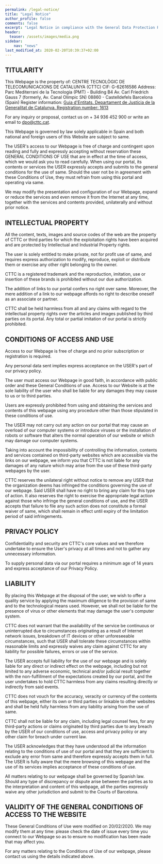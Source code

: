 ```yaml
---
permalink: /legal-notice/
title: "Legal Notice"
author_profile: false
comments: false
excerpt: "Legal Notice in compliance with the General Data Protection Regulation (EU GDPR)"
header:
  teaser: /assets/images/media.png
sidebar:
    nav: "news"
last_modified_at: 2020-02-20T10:39:37+02:00
---
```


## TITULARITY

This Webpage is the property of: CENTRE TECNOL&Ograve;GIC DE TELECOMUNICACIONS DE CATALUNYA (CTTC) CIF: G-62616586 Address: Parc Mediterrani de la Tecnologia (PMT) - Building B4 Av. Carl Friedrich Gauss 7 (formerly, Av. Canal Ol&iacute;mpic SN) 08860 - Castelldefels Barcelona (Spain) Register information: [Guia d'Entitats. Departament de Just&iacute;cia de la Generalitat de Catalunya. Registration number: 1613](http://justicia.gencat.cat/ca/serveis/guia_d_entitats/index.html?accion=detalle&pag=1&identitat=47049&idtipus=1&v_tipent=1&v_classif=&v_final=&v_prov=&v_comarca=&v_poblacio=&v_nom=cttc&v_partit=cap&v_nombrecensal=&v_dataaltacens=&idEntitat=47049#)

For any inquiry or proposal, contact us on + 34 936 452 900 or write an email to [dpo@cttc.cat](mailto:dpo@cttc.cat).

This Webpage is governed by law solely applicable in Spain and both national and foreign users of this Website are subject to same.

The USER's access to our Webpage is free of charge and contingent upon reading and fully and expressly accepting without reservation these GENERAL CONDITIONS OF USE that are in effect at the time of access, which we would ask you to read carefully. When using our portal, its contents or services the USER expressly accepts and submits to the general conditions for the use of same. Should the user not be in agreement with these Conditions of Use, they must refrain from using this portal and operating via same.

We may modify the presentation and configuration of our Webpage, expand or reduce the services and even remove it from the Internet at any time, together with the services and contents provided, unilaterally and without prior notice.

## INTELLECTUAL PROPERTY

All the content, texts, images and source codes of the web are the property of CTTC or third parties for which the exploitation rights have been acquired and are protected by Intellectual and Industrial Property rights.

The user is solely entitled to make private, not for profit use of same, and requires express authorization to modify, reproduce, exploit or distribute them or exercise any other right belonging to the owner.

CTTC is a registered trademark and the reproduction, imitation, use or insertion of these brands is prohibited without our due authorization.

The addition of links to our portal confers no right over same. Moreover, the mere addition of a link to our webpage affords no right to describe oneself as an associate or partner.

CTTC shall be held harmless from all and any claims with regard to the intellectual property rights over the articles and images published by third parties on its portal. Any total or partial imitation of our portal is strictly prohibited.

## CONDITIONS OF ACCESS AND USE

Access to our Webpage is free of charge and no prior subscription or registration is required.

Any personal data sent implies express acceptance on the USER's part of our privacy policy.

The user must access our Webpage in good faith, in accordance with public order and these General Conditions of use. Access to our Website is at the sole liability of the user who shall be liable for any damages they may cause to us or to third parties.

Users are expressly prohibited from using and obtaining the services and contents of this webpage using any procedure other than those stipulated in these conditions of use.

The USER may not carry out any action on our portal that may cause an overload of our computer systems or introduce viruses or the installation of robots or software that alters the normal operation of our website or which may damage our computer systems.

Taking into account the impossibility of controlling the information, contents and services contained on third-party websites which are accessible via the links on our webpage, we inform you that CTTC is not liable for any damages of any nature which may arise from the use of these third-party webpages by the user.

CTTC reserves the unilateral right without notice to remove any USER that the organization deems has infringed the conditions governing the use of our webpage. Said USER shall have no right to bring any claim for this type of action. It also reserves the right to exercise the appropriate legal action against those who infringe the general conditions of use, and the USER accepts that failure to file any such action does not constitute a formal waiver of same, which shall remain in effect until expiry of the limitation period of said infringements.

## PRIVACY POLICY

Confidentiality and security are CTTC's core values and we therefore undertake to ensure the User's privacy at all times and not to gather any unnecessary information.

To supply personal data via our portal requires a minimum age of 14 years and express acceptance of our Privacy Policy.

## LIABILITY
By placing this Webpage at the disposal of the user, we wish to offer a quality service by applying the maximum diligence to the provision of same and to the technological means used. However, we shall not be liable for the presence of virus or other elements that may damage the user's computer system.

CTTC does not warrant that the availability of the service be continuous or uninterrupted due to circumstances originating as a result of Internet network issues, breakdown of IT devices or other unforeseeable circumstances, such that USER shall tolerate these circumstances within reasonable limits and expressly waives any claim against CTTC for any liability for possible failures, errors or use of the service.

The USER accepts full liability for the use of our webpage and is solely liable for any direct or indirect effect on the webpage, including but not limited to any adverse economic, technical and/or judicial result together with the non-fulfillment of the expectations created by our portal, and the user undertakes to hold CTTC harmless from any claims resulting directly or indirectly from said events.

CTTC does not vouch for the accuracy, veracity or currency of the contents of this webpage, either its own or third parties or linkable to other websites and shall be held fully harmless from any liability arising from the use of same.

CTTC shall not be liable for any claim, including legal counsel fees, for any third-party actions or claims originated by third parties due to any breach by the USER of our conditions of use, access and privacy policy or any other claim for breach under current law.

The USER acknowledges that they have understood all the information relating to the conditions of use of our portal and that they are sufficient to exclude any error from same and therefore expressly accepts them in full. The USER is fully aware that the mere browsing of this webpage and the use of its services implies acceptance of these conditions of use.

All matters relating to our webpage shall be governed by Spanish law. Should any type of discrepancy or dispute arise between the parties as to the interpretation and content of this webpage, all the parties expressly waive any other jurisdiction and submit to the Courts of Barcelona.


## VALIDITY OF THE GENERAL CONDITIONS OF ACCESS TO THE WEBSITE

These General Conditions of Use were modified on 20/02/2020. We may modify them at any time: please check the date of issue every time you connect to our Webpage so as to ensure no modification has been made that may affect you.

For any matters relating to the Conditions of Use of our webpage, please contact us using the details indicated above.

